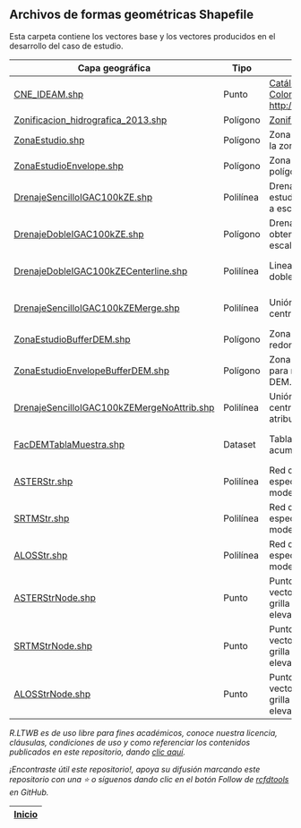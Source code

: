 ## Archivos de formas geométricas Shapefile

Esta carpeta contiene los vectores base y los vectores producidos en el desarrollo del caso de estudio.

| Capa geográfica                                                                                                                             | Tipo      | Descripción                                                                                                                                                                  | CRS                          | Actividad                                                                      |
|---------------------------------------------------------------------------------------------------------------------------------------------|-----------|------------------------------------------------------------------------------------------------------------------------------------------------------------------------------|:-----------------------------|--------------------------------------------------------------------------------|
| [CNE_IDEAM.shp](https://github.com/rcfdtools/R.LTWB/blob/main/.shp/CNE_IDEAM.zip)                                                           | Punto     | [Catálogo nacional de estaciones - CNE del IDEAM Colombia](http://dhime.ideam.gov.co/atencionciudadano/) http://bart.ideam.gov.co/cneideam/CNE_IDEAM.zip                     | GCS_MAGNA                                                                                                                                     | [CaseStudy](https://github.com/rcfdtools/R.LTWB/tree/main/Section01/CaseStudy) | 
| [Zonificacion_hidrografica_2013.shp](https://github.com/rcfdtools/R.LTWB/blob/main/.shp/Zonificacion_Hidrografica_2013)                     | Polígono  | [Zonificación Hidrográfica de Colombia 2013](http://bart.ideam.gov.co/cneideam/Capasgeo/Zonificacion_Hidrografica_2013.zip)                                                  | GCS_MAGNA                                                                                                                                                | [CaseStudy](https://github.com/rcfdtools/R.LTWB/tree/main/Section01/CaseStudy) |
| [ZonaEstudio.shp](https://github.com/rcfdtools/R.LTWB/blob/main/.shp/ZonaEstudio.zip)                                                       | Polígono  | Zona de estudio por disolución de los polígonos de la zona hidrográfica 28 - Cesar                                                                                           | GCS_MAGNA                                                                                                                                                | [CaseStudy](https://github.com/rcfdtools/R.LTWB/tree/main/Section01/CaseStudy) |
| [ZonaEstudioEnvelope.shp](https://github.com/rcfdtools/R.LTWB/blob/main/.shp/ZonaEstudioEnvelope.zip)                                       | Polígono  | Zona de estudio - envolvente regular de los polígonos de la zona hidrográfica 28 - Cesar                                                                                     | GCS_MAGNA                                                                                                                                                | [CaseStudy](https://github.com/rcfdtools/R.LTWB/tree/main/Section01/CaseStudy) |
| [DrenajeSencilloIGAC100kZE.shp](https://github.com/rcfdtools/R.LTWB/blob/main/.shp/DrenajeSencilloIGAC100kZE.zip)                           | Polilínea | Drenajes sencillos IGAC 100k de la zona de estudio obtenidas a partir de la GDB nacional IGAC a escala 1:100.000                                                             | MAGNA-SIRGAS_Origen-Nacional                                                                                                                             | [GDB100k](https://github.com/rcfdtools/R.LTWB/tree/main/Section02/GDB100k)     |
| [DrenajeDobleIGAC100kZE.shp](https://github.com/rcfdtools/R.LTWB/blob/main/.shp/DrenajeDobleIGAC100kZE.zip)                                 | Polígono  | Drenajes dobles IGAC 100k de la zona de estudio obtenidos a partir de la GDB nacional IGAC a escala 1:100.000                                                                | MAGNA-SIRGAS_Origen-Nacional                                                                                                                             | [GDB100k](https://github.com/rcfdtools/R.LTWB/tree/main/Section02/GDB100k)     |
| [DrenajeDobleIGAC100kZECenterline.shp](https://github.com/rcfdtools/R.LTWB/blob/main/.shp/DrenajeDobleIGAC100kZECenterline.zip)             | Polilínea | Lineas centrales obtenidas a partir de los drenajes dobles de la zona de estudio.                                                                                            | MAGNA-SIRGAS_Origen-Nacional                                                                                                                             | [GDB100k](https://github.com/rcfdtools/R.LTWB/tree/main/Section02/GDB100k)     |
| [DrenajeSencilloIGAC100kZEMerge.shp](https://github.com/rcfdtools/R.LTWB/blob/main/.shp/DrenajeSencilloIGAC100kZEMerge.zip)                 | Polilínea | Unión de líneas de drenajes sencillos y lineas centrales obtenidas de los drenajes dobles.                                                                                   | MAGNA-SIRGAS_Origen-Nacional                                                                                                                             | [GDB100k](https://github.com/rcfdtools/R.LTWB/tree/main/Section02/GDB100k)     |
| [ZonaEstudioBufferDEM.shp](https://github.com/rcfdtools/R.LTWB/blob/main/.shp/ZonaEstudioBufferDEM.zip)                                     | Polígono  | Zona de estudio DEM - aferencia con esquinas redondeadas a partir de la zona de estudio.                                                                                     | GCS_MAGNA                                                                                                                                                | [AgreeDEM](https://github.com/rcfdtools/R.LTWB/tree/main/Section02/AgreeDEM)   |
| [ZonaEstudioEnvelopeBufferDEM.shp](https://github.com/rcfdtools/R.LTWB/blob/main/.shp/ZonaEstudioEnvelopeBufferDEM.zip)                     | Polígono  | Zona de estudio envolvente DEM - envolvente para recorte de modelos digitales de elevación DEM.                                                                              | GCS_MAGNA                                                                                                                                                | [AgreeDEM](https://github.com/rcfdtools/R.LTWB/tree/main/Section02/AgreeDEM)   |
| [DrenajeSencilloIGAC100kZEMergeNoAttrib.shp](https://github.com/rcfdtools/R.LTWB/blob/main/.shp/DrenajeSencilloIGAC100kZEMergeNoAttrib.zip) | Polilínea | Unión de líneas de drenajes sencillos y lineas centrales obtenidas de los drenajes dobles y sin atributos para recondicionamiento de DEM.                                    | MAGNA-SIRGAS_Origen-Nacional                                                                                                                             | [AgreeDEM](https://github.com/rcfdtools/R.LTWB/tree/main/Section02/AgreeDEM)   |
| [FacDEMTablaMuestra.shp](https://github.com/rcfdtools/R.LTWB/blob/main/.shp/FacDEMTablaMuestra.zip)                                         | Dataset   | Tabla de muestreo para lectura de celdas acumuladas a partir de grilla FAC.                                                                                                  | MAGNA-SIRGAS_Origen-Nacional                                                                                                                             | [FacDEM](https://github.com/rcfdtools/R.LTWB/tree/main/Section02/FacDEM)       |
| [ASTERStr.shp](https://github.com/rcfdtools/R.LTWB/blob/main/.shp/asterstr.zip)                                                             | Polilínea | Red de drenaje vectorial sobre las localizaciones específicas de la grilla Stream Definition - STR del modelo digital de elevación ASTER GDEM.                               | MAGNA-SIRGAS_Origen-Nacional                                                                                                                             | [StrDEM](https://github.com/rcfdtools/R.LTWB/tree/main/Section02/StrDEM)       |
| [SRTMStr.shp]()                                                                                                                             | Polilínea | Red de drenaje vectorial sobre las localizaciones específicas de la grilla Stream Definition - STR del modelo digital de elevación SRTM.                                     | MAGNA-SIRGAS_Origen-Nacional                                                                                                                             | [StrDEM](https://github.com/rcfdtools/R.LTWB/tree/main/Section02/StrDEM)       |
| [ALOSStr.shp]()                                                                                                                             | Polilínea | Red de drenaje vectorial sobre las localizaciones específicas de la grilla Stream Definition - STR del modelo digital de elevación ALOS.                                     | MAGNA-SIRGAS_Origen-Nacional                                                                                                                             | [StrDEM](https://github.com/rcfdtools/R.LTWB/tree/main/Section02/StrDEM)       |
| [ASTERStrNode.shp]()                                                                                                                        | Punto     | Puntos característicos de la red de drenaje vectorial sobre las localizaciones específicas de la grilla Stream Definition - STR del modelo digital de elevación ASTER GDEM. | MAGNA-SIRGAS_Origen-Nacional                                                                                                                             | [StrDEM](https://github.com/rcfdtools/R.LTWB/tree/main/Section02/StrDEM)       |
| [SRTMStrNode.shp]()                                                                                                                         | Punto     | Puntos característicos de la red de drenaje vectorial sobre las localizaciones específicas de la grilla Stream Definition - STR del modelo digital de elevación SRTM.                                     | MAGNA-SIRGAS_Origen-Nacional                                                                                                                             | [StrDEM](https://github.com/rcfdtools/R.LTWB/tree/main/Section02/StrDEM)       |
| [ALOSStrNode.shp]()                                                                                                                         | Punto     | Puntos característicos de la red de drenaje vectorial sobre las localizaciones específicas de la grilla Stream Definition - STR del modelo digital de elevación ALOS.                                     | MAGNA-SIRGAS_Origen-Nacional                                                                                                                             | [StrDEM](https://github.com/rcfdtools/R.LTWB/tree/main/Section02/StrDEM)       |


_R.LTWB es de uso libre para fines académicos, conoce nuestra licencia, cláusulas, condiciones de uso y como referenciar los contenidos publicados en este repositorio, dando [clic aquí](https://github.com/rcfdtools/R.LTWB/wiki/License)._

_¡Encontraste útil este repositorio!, apoya su difusión marcando este repositorio con una ⭐ o síguenos dando clic en el botón Follow de [rcfdtools](https://github.com/rcfdtools) en GitHub._

| [Inicio](https://github.com/rcfdtools/R.LTWB/wiki) |
|----------------------------------------------------|
